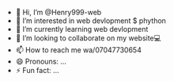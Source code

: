 - 👋 Hi, I’m @Henry999-web
- 👀 I’m interested in web devlopment $ phython
- 🌱 I’m currently learning web devlopment
- 💞️ I’m looking to collaborate on my website💻
- 📫 How to reach me wa/07047730654
- 😄 Pronouns: ...
- ⚡ Fun fact: ...

<!---
Henry999-web/Henry999-web is a ✨ special ✨ repository because its `README.md` (this file) appears on your GitHub profile.
You can click the Preview link to take a look at your changes.
--->
